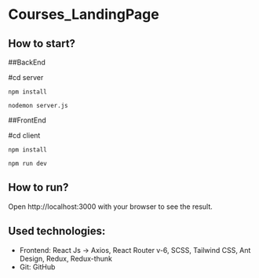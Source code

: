 # Courses_LandingPage

## How to start?

##BackEnd

#cd server
```
npm install
```

```
nodemon server.js
```
##FrontEnd

#cd client
```
npm install
```

```
npm run dev
```

## How to run?

Open http://localhost:3000 with your browser to see the result.

## Used technologies:

- Frontend: React Js -> Axios, React Router v-6, SCSS, Tailwind CSS, Ant Design, Redux, Redux-thunk
- Git: GitHub
